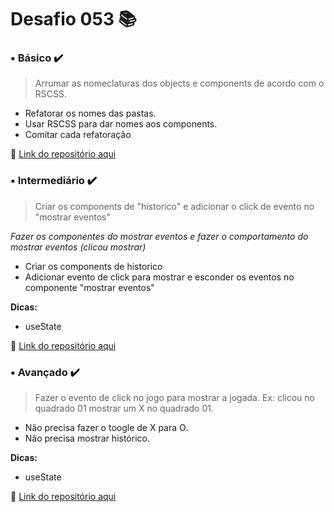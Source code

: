 # Desafio 053 :books:


###  ▪️ Básico  ✔️

> Arrumar as nomeclaturas dos objects e components de acordo com o RSCSS.
 
- Refatorar os nomes das pastas.
- Usar RSCSS para dar nomes aos components.
- Comitar cada refatoração


🔗 [Link do repositório aqui]()



### ▪️ Intermediário ✔️ 

> Criar os components de "historico" e adicionar o click de evento no "mostrar eventos"

*Fazer os componentes do mostrar eventos e fazer o comportamento do mostrar eventos (clicou mostrar)*


- Criar os components de historico
- Adicionar evento de click para mostrar e esconder os eventos no componente "mostrar eventos"

**Dicas:** 
 - useState

🔗 [Link do repositório aqui]() 



### ▪️ Avançado ✔️

> Fazer o evento de click no jogo para mostrar a jogada. Ex: clicou no quadrado 01 mostrar um X no quadrado 01.


- Não precisa fazer o toogle de X para O.
- Não precisa mostrar histórico.

**Dicas:**
- useState

 
🔗 [Link do repositório aqui]()

